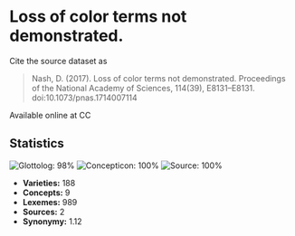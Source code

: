 # Loss of color terms not demonstrated.

Cite the source dataset as

> Nash, D. (2017). Loss of color terms not demonstrated. Proceedings of the National Academy of Sciences, 114(39), E8131–E8131. doi:10.1073/pnas.1714007114

Available online at CC

## Statistics


![Glottolog: 98%](https://img.shields.io/badge/Glottolog-98%25-green.svg "Glottolog: 98%")
![Concepticon: 100%](https://img.shields.io/badge/Concepticon-100%25-brightgreen.svg "Concepticon: 100%")
![Source: 100%](https://img.shields.io/badge/Source-100%25-brightgreen.svg "Source: 100%")

- **Varieties:** 188
- **Concepts:** 9
- **Lexemes:** 989
- **Sources:** 2
- **Synonymy:** 1.12